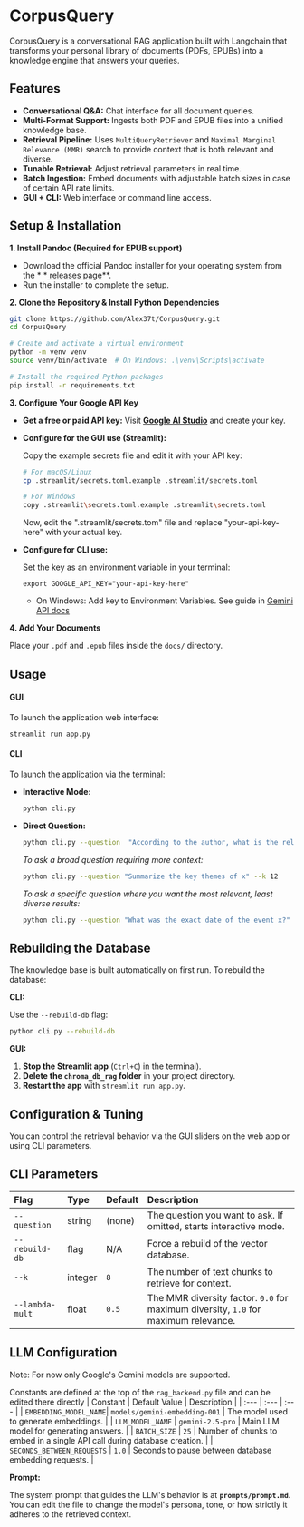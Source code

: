 # CorpusQuery

CorpusQuery is a conversational RAG application built with Langchain that transforms your personal library of
documents (PDFs, EPUBs) into a knowledge engine that answers your queries.

## Features

* **Conversational Q&A:**  Chat interface for all document queries.
* **Multi-Format Support:** Ingests both PDF and EPUB files into a unified knowledge base.
* **Retrieval Pipeline:** Uses `MultiQueryRetriever` and `Maximal Marginal Relevance (MMR)` search to provide context
  that is both relevant and diverse.
* **Tunable Retrieval:** Adjust retrieval parameters in real time.
* **Batch Ingestion:**  Embed documents with adjustable batch sizes in case of certain API rate limits.
* **GUI + CLI:**  Web interface or command line access.

## Setup & Installation

**1. Install Pandoc (Required for EPUB support)**

* Download the official Pandoc installer for your operating system from the *
  *[ releases page](https://github.com/jgm/pandoc/releases)**.
* Run the installer to complete the setup.

**2. Clone the Repository & Install Python Dependencies**

```bash
git clone https://github.com/Alex37t/CorpusQuery.git
cd CorpusQuery

# Create and activate a virtual environment
python -m venv venv
source venv/bin/activate  # On Windows: .\venv\Scripts\activate

# Install the required Python packages
pip install -r requirements.txt
```

**3. Configure Your Google API Key**

* **Get a free or paid API key:** Visit **[Google AI Studio](https://aistudio.google.com/app/apikey)** and create your
  key.
* **Configure for the GUI use (Streamlit):**

  Copy the example secrets file and edit it with your API key:
  ```bash
  # For macOS/Linux
  cp .streamlit/secrets.toml.example .streamlit/secrets.toml

  # For Windows
  copy .streamlit\secrets.toml.example .streamlit\secrets.toml
  ```
  Now, edit the ".streamlit/secrets.tom" file and replace "your-api-key-here" with your actual key.


* **Configure for CLI use:**

  Set the key as an environment variable in your terminal:
  ```
  export GOOGLE_API_KEY="your-api-key-here"
  ```
    - On Windows: Add key to Environment Variables. See guide
      in [Gemini API docs](https://ai.google.dev/gemini-api/docs/api-key#windows)

**4. Add Your Documents**

Place your `.pdf` and `.epub` files inside the `docs/` directory.

## Usage

#### GUI

To launch the application web interface:

```
streamlit run app.py
```

#### CLI

To launch the application via the terminal:

* **Interactive Mode:**
  ```bash
  python cli.py
  ```
* **Direct Question:**
  ```bash
  python cli.py --question  "According to the author, what is the relationship between x and y?
  ```

  *To ask a broad question requiring more context:*
  ```bash
  python cli.py --question "Summarize the key themes of x" --k 12
  ```

  *To ask a specific question where you want the most relevant, least diverse results:*
  ```bash
  python cli.py --question "What was the exact date of the event x?" --k 3 --lambda-mult 0.9
  ```

## Rebuilding the Database

The knowledge base is built automatically on first run. To rebuild the database:

**CLI:**

Use the `--rebuild-db` flag:

```bash
python cli.py --rebuild-db
```

**GUI:**

1. **Stop the Streamlit app** (`Ctrl+C`) in the terminal).
2. **Delete the `chroma_db_rag` folder** in your project directory.
3. **Restart the app** with `streamlit run app.py`.

## Configuration & Tuning

You can control the retrieval behavior via the GUI sliders on the web app or using CLI parameters.

## CLI Parameters

| Flag | Type | Default | Description |
| :--- | :--- | :--- | :--- |
| `--question` | string | (none) | The question you want to ask. If omitted, starts interactive mode. |
| `--rebuild-db`| flag | N/A | Force a rebuild of the vector database. |
| `--k` | integer| `8` | The number of text chunks to retrieve for context. |
| `--lambda-mult` | float | `0.5` | The MMR diversity factor. `0.0` for maximum diversity, `1.0` for maximum relevance. |

## LLM Configuration

Note: For now only Google's Gemini models are supported.

Constants are defined at the top of the `rag_backend.py` file and can be edited there directly
| Constant | Default Value | Description |
| :--- | :--- | :--- |
| `EMBEDDING_MODEL_NAME`| `models/gemini-embedding-001` | The model used to generate embeddings. |
| `LLM_MODEL_NAME` | `gemini-2.5-pro` | Main LLM model for generating answers. |
| `BATCH_SIZE` | `25` | Number of chunks to embed in a single API call during database creation. |
| `SECONDS_BETWEEN_REQUESTS` | `1.0` | Seconds to pause between database embedding requests. |

**Prompt:**

The system prompt that guides the LLM's behavior is at **`prompts/prompt.md`**. You can edit the file to change the
model's persona, tone, or how strictly it adheres to the retrieved context.